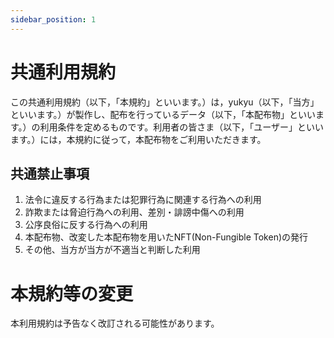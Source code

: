 ```yaml
---
sidebar_position: 1
---
```


# 共通利用規約

この共通利用規約（以下，「本規約」といいます。）は，yukyu（以下，「当方」といいます。）が製作し、配布を行っているデータ（以下，「本配布物」といいます。）の利用条件を定めるものです。利用者の皆さま（以下，「ユーザー」といいます。）には，本規約に従って，本配布物をご利用いただきます。

## 共通禁止事項
1. 法令に違反する行為または犯罪行為に関連する行為への利用
2. 詐欺または脅迫行為への利用、差別・誹謗中傷への利用
3. 公序良俗に反する行為への利用
4. 本配布物、改変した本配布物を用いたNFT(Non-Fungible Token)の発行
5. その他、当方が当方が不適当と判断した利用

# 本規約等の変更
本利用規約は予告なく改訂される可能性があります。
